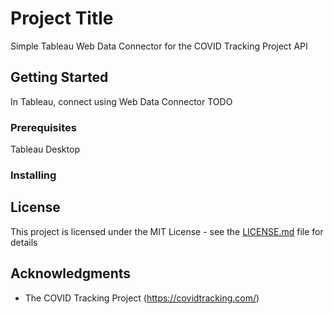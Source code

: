 # Project Title

Simple Tableau Web Data Connector for the COVID Tracking Project API

## Getting Started

In Tableau, connect using Web Data Connector
TODO

### Prerequisites

Tableau Desktop

### Installing


## License

This project is licensed under the MIT License - see the [LICENSE.md](LICENSE.md) file for details

## Acknowledgments

* The COVID Tracking Project (https://covidtracking.com/)
